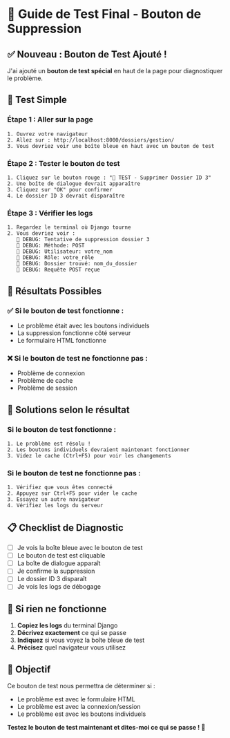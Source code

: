 # 🎯 Guide de Test Final - Bouton de Suppression

## ✅ **Nouveau : Bouton de Test Ajouté !**

J'ai ajouté un **bouton de test spécial** en haut de la page pour diagnostiquer le problème.

## 🧪 **Test Simple**

### Étape 1 : Aller sur la page
```
1. Ouvrez votre navigateur
2. Allez sur : http://localhost:8000/dossiers/gestion/
3. Vous devriez voir une boîte bleue en haut avec un bouton de test
```

### Étape 2 : Tester le bouton de test
```
1. Cliquez sur le bouton rouge : "🧪 TEST - Supprimer Dossier ID 3"
2. Une boîte de dialogue devrait apparaître
3. Cliquez sur "OK" pour confirmer
4. Le dossier ID 3 devrait disparaître
```

### Étape 3 : Vérifier les logs
```
1. Regardez le terminal où Django tourne
2. Vous devriez voir :
   🔧 DEBUG: Tentative de suppression dossier 3
   🔧 DEBUG: Méthode: POST
   🔧 DEBUG: Utilisateur: votre_nom
   🔧 DEBUG: Rôle: votre_rôle
   🔧 DEBUG: Dossier trouvé: nom_du_dossier
   🔧 DEBUG: Requête POST reçue
```

## 🎯 **Résultats Possibles**

### ✅ **Si le bouton de test fonctionne :**
- Le problème était avec les boutons individuels
- La suppression fonctionne côté serveur
- Le formulaire HTML fonctionne

### ❌ **Si le bouton de test ne fonctionne pas :**
- Problème de connexion
- Problème de cache
- Problème de session

## 🔧 **Solutions selon le résultat**

### Si le bouton de test fonctionne :
```
1. Le problème est résolu !
2. Les boutons individuels devraient maintenant fonctionner
3. Videz le cache (Ctrl+F5) pour voir les changements
```

### Si le bouton de test ne fonctionne pas :
```
1. Vérifiez que vous êtes connecté
2. Appuyez sur Ctrl+F5 pour vider le cache
3. Essayez un autre navigateur
4. Vérifiez les logs du serveur
```

## 📋 **Checklist de Diagnostic**

- [ ] Je vois la boîte bleue avec le bouton de test
- [ ] Le bouton de test est cliquable
- [ ] La boîte de dialogue apparaît
- [ ] Je confirme la suppression
- [ ] Le dossier ID 3 disparaît
- [ ] Je vois les logs de débogage

## 🚨 **Si rien ne fonctionne**

1. **Copiez les logs** du terminal Django
2. **Décrivez exactement** ce qui se passe
3. **Indiquez** si vous voyez la boîte bleue de test
4. **Précisez** quel navigateur vous utilisez

## 🎉 **Objectif**

Ce bouton de test nous permettra de déterminer si :
- Le problème est avec le formulaire HTML
- Le problème est avec la connexion/session
- Le problème est avec les boutons individuels

**Testez le bouton de test maintenant et dites-moi ce qui se passe !** 🎯 